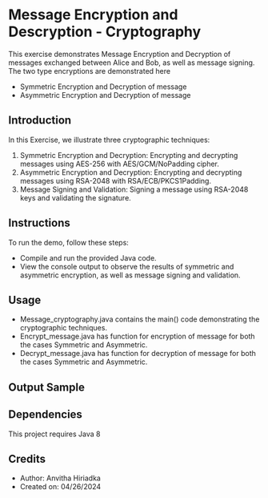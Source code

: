 # Message Encryption and Descryption - Cryptography
This exercise demonstrates Message Encryption and Decryption of messages exchanged between Alice and Bob, as well as message signing.<br>
The two type encryptions are demonstrated here<br>
- Symmetric Encryption and Decryption of message
- Asymmetric Encryption and Decryption of message

## Introduction
In this Exercise, we illustrate three cryptographic techniques:

1) Symmetric Encryption and Decryption: Encrypting and decrypting messages using AES-256 with AES/GCM/NoPadding cipher.
2) Asymmetric Encryption and Decryption: Encrypting and decrypting messages using RSA-2048 with RSA/ECB/PKCS1Padding.
3) Message Signing and Validation: Signing a message using RSA-2048 keys and validating the signature.

## Instructions
To run the demo, follow these steps:

- Compile and run the provided Java code.
- View the console output to observe the results of symmetric and asymmetric encryption, as well as message signing and validation.

## Usage
- Message_cryptography.java contains the main() code demonstrating the cryptographic techniques.
- Encrypt_message.java has function for encryption of message for both the cases Symmetric and Asymmetric.
- Decrypt_message.java has function for decryption of message for both the cases Symmetric and Asymmetric.

## Output Sample
## Dependencies
This project requires Java 8

## Credits
- Author: Anvitha Hiriadka
- Created on: 04/26/2024